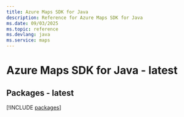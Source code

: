 ```yaml
---
title: Azure Maps SDK for Java
description: Reference for Azure Maps SDK for Java
ms.date: 09/03/2025
ms.topic: reference
ms.devlang: java
ms.service: maps
---
```

# Azure Maps SDK for Java - latest
## Packages - latest
[!INCLUDE [packages](maps-index.md)]